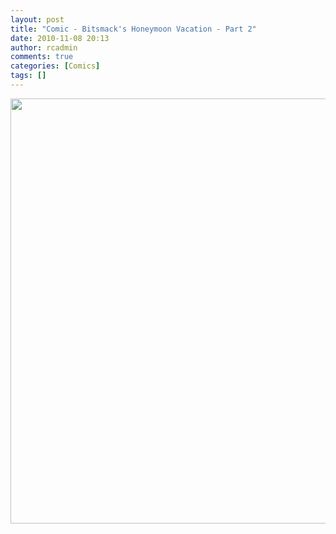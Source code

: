 ```yaml
---
layout: post
title: "Comic - Bitsmack's Honeymoon Vacation - Part 2"
date: 2010-11-08 20:13
author: rcadmin
comments: true
categories: [Comics]
tags: []
---
```

<img src="http://dl.bitsmack.com/uploads/2010/11/20101108.jpg" alt="" title="on that note, let's go hit the buffet" width="680" height="680" class="alignnone size-full wp-image-2087" />
